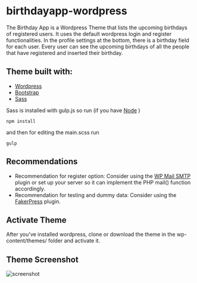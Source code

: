 # birthdayapp-wordpress
The Birthday App is a Wordpress Theme that lists the upcoming birthdays of registered users. It uses the default wordpress login and register functionalities. In the profile settings at the bottom, there is a birthday field for each user. Every user can see the upcoming birthdays of all the people that have registered and inserted their birthday.


## Theme built with:
* [Wordpress](https://wordpress.org/)
* [Bootstrap](https://getbootstrap.com/)
* [Sass](https://sass-lang.com/)

Sass is installed with gulp.js so run (if you have [Node](https://nodejs.org/en/) )</br>

``` npm install ``` </br>

and then for editing the main.scss run</br>

``` gulp ```



## Recommendations
* Recommendation for register option: Consider using the [WP Mail SMTP](https://wordpress.org/plugins/wp-mail-smtp/) plugin or set up your server so it can implement the PHP mail() function accordingly.<br>
* Recommendation for testing and dummy data: Consider using the [FakerPress](https://wordpress.org/plugins/fakerpress/) plugin.


## Activate Theme
After you've installed wordpress, clone or download the theme in the wp-content/themes/ folder and activate it.


## Theme Screenshot
![screenshot](https://user-images.githubusercontent.com/28711622/52085229-3e347400-25a4-11e9-80c4-922347020a8b.png)

